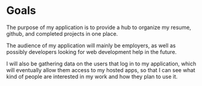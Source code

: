 # Goals

The purpose of my application is to provide a hub to organize my resume, github, and completed projects in one place.

The audience of my application will mainly be employers, as well as possibly developers looking for web development help in the future.

I will also be gathering data on the users that log in to my application, which will eventually allow them access to my hosted apps, so that I can see what kind of people are interested in my work and how they plan to use it.
